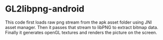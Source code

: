 GL2libpng-android
=================

This code first loads raw png stream from the apk asset folder using JNI asset manager. Then it passes that stream to libPNG to extract bitmap data. Finally it generates openGL textures and renders the picture on the screen.
